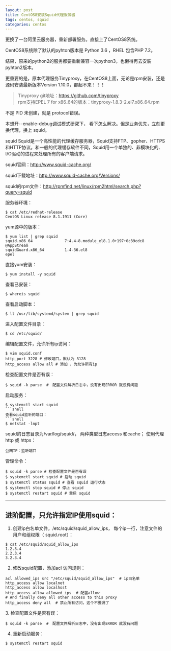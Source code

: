 ```yaml
---
layout: post
title: CentOS8安装Squid代理服务器
tags: centos, squid
categories: centos
---
```


更换了一台阿里云服务器，重新部署服务。直接上了CentOS8系统。

CentOS8系统除了默认的pyhton版本是 Python 3.6 ，RHEL 包含PHP 7.2。

结果，原来的python2的服务都要重新兼容一次python3，也懒得再去安装pyhton2版本。

更重要的是，原本代理服务Tinyproxy，在CentOS8上面，无论是rpm安装，还是源码安装最新版本Version 1.10.0，都起不来！！！

> Tinyproxy git地址：https://github.com/tinyproxy  
> rpm支持EPEL 7 for x86_64的版本：tinyproxy-1.8.3-2.el7.x86_64.rpm

不是 PID 未创建，就是 protocol错误。

本想开--enable-debug调试模式研究下， 看下怎么解决。但是业务优先，立刻更换代理，换上 squid。

squid
Squid是一个高性能的代理缓存服务器，Squid支持FTP、gopher、HTTPS和HTTP协议。和一般的代理缓存软件不同，Squid用一个单独的、非模块化的、I/O驱动的进程来处理所有的客户端请求。

squid官网：http://www.squid-cache.org/

squid下载地址：http://www.squid-cache.org/Versions/

squid的rpm文件：http://rpmfind.net/linux/rpm2html/search.php?query=squid



服务器环境：
```shell
$ cat /etc/redhat-release 
CentOS Linux release 8.1.1911 (Core)
```
yum源中的版本：
```shell
$ yum list | grep squid
squid.x86_64              7:4.4-8.module_el8.1.0+197+0c39cdc8               @AppStream 
squidGuard.x86_64         1.4-36.el8                                        epel 
```
直接yum安装：
```shell
$ yum install -y squid
```
查看已安装：
```shell
$ whereis squid
```
查看启动脚本：
```shell
$ ll /usr/lib/systemd/system | grep squid
```
进入配置文件目录：
```shell
$ cd /etc/squid/
```
编辑配置文件，允许所有ip访问：
```shell
$ vim squid.conf 
http_port 3228 # 修改端口，默认为 3128 
http_access allow all # 添加 ，为允许所有ip
```
检查配置文件是否有误：
```shell
$ squid -k parse  #　配置文件解析日志中，没有出现ERROR 就没有问题
```
启动服务：
```shell
$ systemctl start squid
```shell
查看squid监听的端口：
```shell
$ netstat -lnpt
```
squid的日志目录为/var/log/squid/， 两种类型日志access 和cache；
使用代理 http 或 https：
```shell
公网IP：监听端口  
```
管理命令：
```shell
$ squid -k parse # 检查配置文件是否有误
$ systemctl start squid # 启动 squid
$ systemctl status squid # 查看 squid 运行状态
$ systemctl stop squid # 停止 squid
$ systemctl restart squid # 重启 squid
```
---

## 进阶配置，只允许指定IP使用squid：

1. 创建ip白名单文件，/etc/squid/squid_allow_ips， 每个ip一行，注意文件的用户和组权限（ squid.root）：
```shell
$ cat /etc/squid/squid_allow_ips
1.2.3.4
2.2.3.4
3.2.3.4
```
2. 修改squid配置，添加acl 访问规则：
```shell
acl allowed_ips src "/etc/squid/squid_allow_ips"  # ip白名单
http_access allow localnet
http_access allow localhost
http_access allow allowed_ips  # 配置allow
# And finally deny all other access to this proxy
http_access deny all  # 禁止所有访问，这个不要漏了
```
3. 检查配置文件是否有误：
```shell
$ squid -k parse  #　配置文件解析日志中，没有出现ERROR 就没有问题
```
4. 重新启动服务：
```shell
$ systemctl restart squid
```